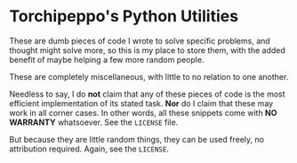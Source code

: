 # Torchipeppo's Python Utilities

These are dumb pieces of code I wrote to solve specific problems, and thought might solve more, so this is my place to store them, with the added benefit of maybe helping a few more random people.

These are completely miscellaneous, with little to no relation to one another.

Needless to say, I do **not** claim that any of these pieces of code is the most efficient implementation of its stated task. **Nor** do I claim that these may work in all corner cases. In other words, all these snippets come with **NO WARRANTY** whatsoever. See the `LICENSE` file.

But because they are little random things, they can be used freely, no attribution required. Again, see the `LICENSE`.
